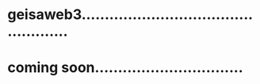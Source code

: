 # geisaweb3..................................................
# coming soon................................
